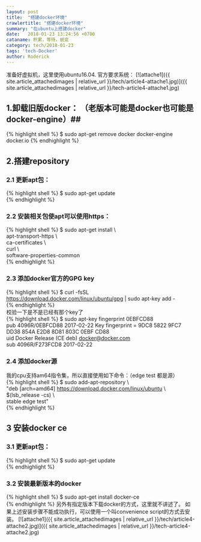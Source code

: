 ```yaml
---
layout: post
title:  "搭建docker环境"
crawlertitle: "搭建docker环境"
summary: "在ubuntu上搭建docker"
date:   2018-01-23 13:24:56 +0700
cataname: 积累，等待，蜕变
category: tech/2018-01-23
tags: 'tech-Docker'
author: Roderick
---
```

准备好虚拟机，这里使用ubuntu16.04.
官方要求系统：
[![attache1]({{ site.article_attachedimages | relative_url }}/tech/article4-attache1.jpg)]({{ site.article_attachedimages | relative_url }}/tech-article4-attache1.jpg)  

## 1.卸载旧版docker： （老版本可能是docker也可能是docker-engine）##
{% highlight shell %}
$ sudo apt-get remove docker docker-engine docker.io
{% endhighlight %}   
## 2.搭建repository ##

### 2.1 更新apt包： ###
{% highlight shell %}
$ sudo apt-get update  
{% endhighlight %}   
### 2.2 安装相关包使apt可以使用https： ###
{% highlight shell %}
$ sudo apt-get install \  
    apt-transport-https \  
    ca-certificates \  
    curl \  
    software-properties-common  
{% endhighlight %}  
### 2.3 添加docker官方的GPG key ###
{% highlight shell %}
$ curl -fsSL https://download.docker.com/linux/ubuntu/gpg | sudo apt-key add -  
{% endhighlight %}  
校验一下是不是已经有那个key了  
{% highlight shell %}
$ sudo apt-key fingerprint 0EBFCD88  
pub   4096R/0EBFCD88 2017-02-22
      Key fingerprint = 9DC8 5822 9FC7 DD38 854A  E2D8 8D81 803C 0EBF CD88  
uid                  Docker Release (CE deb) <docker@docker.com>  
sub   4096R/F273FCD8 2017-02-22

### 2.4 添加docker源 ###
我的cpu支持am64指令集，所以直接使用如下命令：（edge test 都是源）  
{% highlight shell %}
$ sudo add-apt-repository \  
   "deb [arch=amd64] https://download.docker.com/linux/ubuntu \  
   $(lsb_release -cs) \  
   stable edge test"  
{% endhighlight %}  

## 3 安装docker ce ##
### 3.1 更新apt包： ###
{% highlight shell %}
$ sudo apt-get update  
{% endhighlight %} 
### 3.2 安装最新版本的docker ###
{% highlight shell %}
$ sudo apt-get install docker-ce  
{% endhighlight %} 
另外有指定版本下载docker的方式，这里就不讲述了。
如果上述安装步骤不能成功执行，可以使用一个叫convenience script的方式去安装。
[![attache1]({{ site.article_attachedimages | relative_url }}/tech/article4-attache2.jpg)]({{ site.article_attachedimages | relative_url }}/tech-article4-attache2.jpg)  
